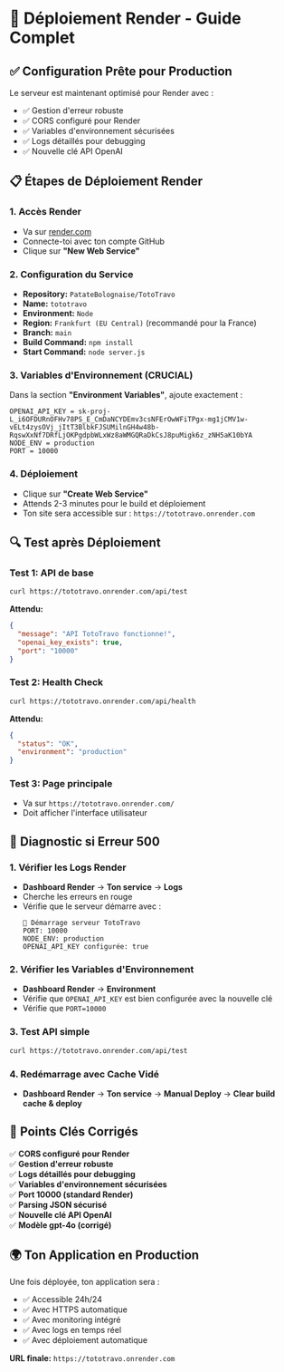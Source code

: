 # 🚀 Déploiement Render - Guide Complet

## ✅ Configuration Prête pour Production

Le serveur est maintenant optimisé pour Render avec :
- ✅ Gestion d'erreur robuste
- ✅ CORS configuré pour Render
- ✅ Variables d'environnement sécurisées
- ✅ Logs détaillés pour debugging
- ✅ Nouvelle clé API OpenAI

## 📋 Étapes de Déploiement Render

### 1. Accès Render
- Va sur [render.com](https://render.com)
- Connecte-toi avec ton compte GitHub
- Clique sur **"New Web Service"**

### 2. Configuration du Service
- **Repository:** `PatateBolognaise/TotoTravo`
- **Name:** `tototravo`
- **Environment:** `Node`
- **Region:** `Frankfurt (EU Central)` (recommandé pour la France)
- **Branch:** `main`
- **Build Command:** `npm install`
- **Start Command:** `node server.js`

### 3. Variables d'Environnement (CRUCIAL)
Dans la section **"Environment Variables"**, ajoute exactement :

```
OPENAI_API_KEY = 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
NODE_ENV = production
PORT = 10000
```

### 4. Déploiement
- Clique sur **"Create Web Service"**
- Attends 2-3 minutes pour le build et déploiement
- Ton site sera accessible sur : `https://tototravo.onrender.com`

## 🔍 Test après Déploiement

### Test 1: API de base
```bash
curl https://tototravo.onrender.com/api/test
```
**Attendu:**
```json
{
  "message": "API TotoTravo fonctionne!",
  "openai_key_exists": true,
  "port": "10000"
}
```

### Test 2: Health Check
```bash
curl https://tototravo.onrender.com/api/health
```
**Attendu:**
```json
{
  "status": "OK",
  "environment": "production"
}
```

### Test 3: Page principale
- Va sur `https://tototravo.onrender.com/`
- Doit afficher l'interface utilisateur

## 🚨 Diagnostic si Erreur 500

### 1. Vérifier les Logs Render
- **Dashboard Render** → **Ton service** → **Logs**
- Cherche les erreurs en rouge
- Vérifie que le serveur démarre avec :
  ```
  🚀 Démarrage serveur TotoTravo
  PORT: 10000
  NODE_ENV: production
  OPENAI_API_KEY configurée: true
  ```

### 2. Vérifier les Variables d'Environnement
- **Dashboard Render** → **Environment**
- Vérifie que `OPENAI_API_KEY` est bien configurée avec la nouvelle clé
- Vérifie que `PORT=10000`

### 3. Test API simple
```bash
curl https://tototravo.onrender.com/api/test
```

### 4. Redémarrage avec Cache Vidé
- **Dashboard Render** → **Ton service** → **Manual Deploy** → **Clear build cache & deploy**

## 🎯 Points Clés Corrigés

✅ **CORS configuré pour Render**  
✅ **Gestion d'erreur robuste**  
✅ **Logs détaillés pour debugging**  
✅ **Variables d'environnement sécurisées**  
✅ **Port 10000 (standard Render)**  
✅ **Parsing JSON sécurisé**  
✅ **Nouvelle clé API OpenAI**  
✅ **Modèle gpt-4o (corrigé)**  

## 🌍 Ton Application en Production

Une fois déployée, ton application sera :
- ✅ Accessible 24h/24
- ✅ Avec HTTPS automatique
- ✅ Avec monitoring intégré
- ✅ Avec logs en temps réel
- ✅ Avec déploiement automatique

**URL finale:** `https://tototravo.onrender.com`
